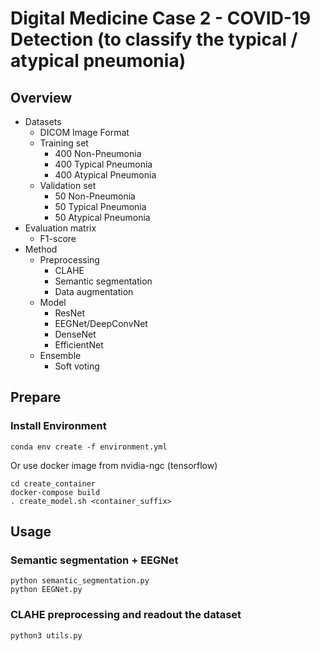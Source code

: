 # Digital Medicine Case 2 - COVID-19 Detection (to classify the typical / atypical pneumonia)
## Overview
- Datasets
    - DICOM Image Format
    - Training set
      -  400 Non-Pneumonia
      -  400 Typical Pneumonia
      -  400 Atypical Pneumonia
    -  Validation set
        -  50 Non-Pneumonia
        -  50 Typical Pneumonia
        -  50 Atypical Pneumonia
-  Evaluation matrix
    -  F1-score
-  Method
    -  Preprocessing
        -  CLAHE
        -  Semantic segmentation
        -  Data augmentation
    -  Model
        -  ResNet
        -  EEGNet/DeepConvNet
        -  DenseNet
        -  EfficientNet
    -  Ensemble
        -  Soft voting

## Prepare
### Install Environment
```=bash
conda env create -f environment.yml
```

Or use docker image from nvidia-ngc (tensorflow)
```
cd create_container
docker-compose build
. create_model.sh <container_suffix>
```

## Usage
### Semantic segmentation + EEGNet
```=bash
python semantic_segmentation.py
python EEGNet.py
```

### CLAHE preprocessing and readout the dataset
```bash
python3 utils.py
```


